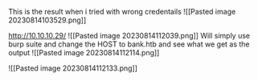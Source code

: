 This is the result when i tried with wrong credentails
![[Pasted image 20230814103529.png]]

http://10.10.10.29/
![[Pasted image 20230814112039.png]]
Will simply use burp suite and change the HOST to bank.htb and see what we get as the output
![[Pasted image 20230814112114.png]]

![[Pasted image 20230814112133.png]]

